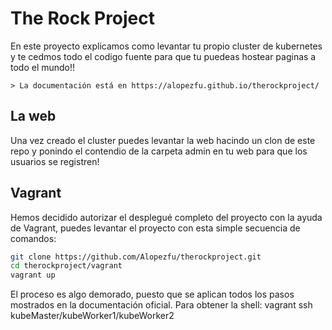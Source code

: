 # The Rock Project

En este proyecto explicamos como levantar tu propio cluster de kubernetes y te cedmos todo el codigo fuente para que tu puedeas hostear paginas a todo el mundo!!

	> La documentación está en https://alopezfu.github.io/therockproject/

## La web

Una vez creado el cluster puedes levantar la web hacindo un clon de este repo y ponindo el contendio de la carpeta admin en tu web para que los usuarios se registren!

## Vagrant

Hemos decidido autorizar el desplegué completo del proyecto con la ayuda de Vagrant, puedes levantar el proyecto con esta simple secuencia de comandos:

```bash
git clone https://github.com/Alopezfu/therockproject.git
cd therockproject/vagrant
vagrant up
```

El proceso es algo demorado, puesto que se aplican todos los pasos mostrados en la documentación oficial.
Para obtener la shell:
vagrant ssh kubeMaster/kubeWorker1/kubeWorker2
